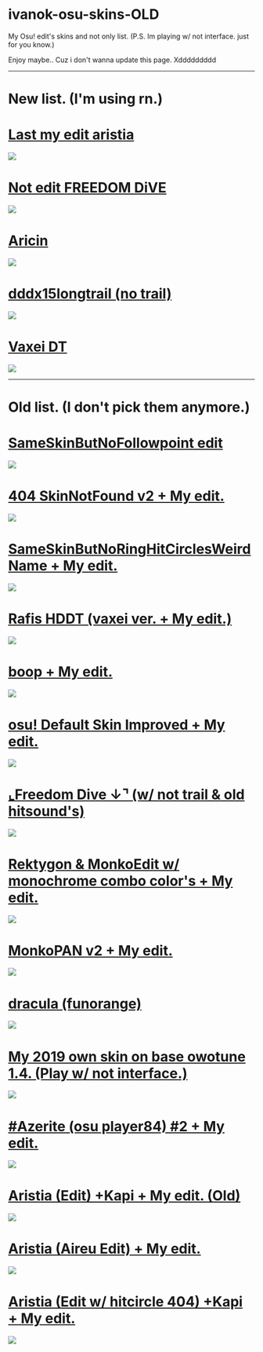 # ivanok-osu-skins-OLD
My Osu! edit's skins and not only list. (P.S. Im playing w/ not interface. just for you know.)

Enjoy maybe.. Cuz i don't wanna update this page. Xddddddddd


----


# New list. (I'm using rn.)
# [Last my edit aristia](https://www.mediafire.com/file/xe212le7wwfognr/Aristia%2528edit%2529%252Bkapi.osk/file)
![](https://osu.ppy.sh/ss/17653771/724c) 
# [Not edit FREEDOM DiVE](https://skins.osuck.net/index.php?newsid=2175)
![](https://osu.ppy.sh/ss/17653778/36bf)
# [Aricin](https://www.mediafire.com/file/moxfnkh58u4sq40/%2523azer8dusk.osk/file)
![](https://osu.ppy.sh/ss/17653788/aba3) 
# [dddx15longtrail (no trail)](https://cdn.discordapp.com/attachments/787694519842766855/874606534334763059/dddx15longtrail.osk)
![](https://osu.ppy.sh/ss/16932786/8d55)
# [Vaxei DT](https://cdn.discordapp.com/attachments/787694519842766855/874615472602112010/vaxei_dt.osk)
![](https://osu.ppy.sh/ss/16932886/fa0f)


----


# Old list. (I don't pick them anymore.)
# [SameSkinButNoFollowpoint edit](https://cdn.discordapp.com/attachments/787694519842766855/874607799106162688/SameSkinButNoFollowpoint_edit.osk)
![](https://osu.ppy.sh/ss/16932797/c398)
# [404 SkinNotFound v2 + My edit.](https://cdn.discordapp.com/attachments/787694519842766855/874611192491040818/404_SkinNotFound_v2.osk)
![](https://osu.ppy.sh/ss/16932832/be3a)
# [SameSkinButNoRingHitCirclesWeirdName + My edit.](https://cdn.discordapp.com/attachments/787694519842766855/875862123887079444/SameSkinButNoRingHitCirclesWeirdName.osk)
![](https://osu.ppy.sh/ss/16945235/b11d)
# [Rafis HDDT (vaxei ver. + My edit.)](https://cdn.discordapp.com/attachments/787694519842766855/874605364514025472/Rafis_HDDT_vaxei_ver.__IKedit..osk)
![](https://osu.ppy.sh/ss/16932778/9efd)
# [boop + My edit.](https://cdn.discordapp.com/attachments/787694519842766855/874611604065493002/boop.osk)
![](https://osu.ppy.sh/ss/16932838/c170)
# [osu! Default Skin Improved + My edit.](https://cdn.discordapp.com/attachments/787694519842766855/874612906782769172/osu_Default_Skin_Improved.osk)
![](https://osu.ppy.sh/ss/16932853/0b47)
# [⌞Freedom Dive  ↓⌝ (w/ not trail & old hitsound's)](https://cdn.discordapp.com/attachments/787694519842766855/874610606630641674/Freedom_Dive_.osk)
![](https://osu.ppy.sh/ss/16932828/66c3)
# [Rektygon & MonkoEdit w/ monochrome combo color's + My edit.](https://cdn.discordapp.com/attachments/787694519842766855/874619228118978620/Rektygon__MonkoEdit.osk)
![](https://osu.ppy.sh/ss/16932879/a7b2)
# [MonkoPAN v2 + My edit.](https://cdn.discordapp.com/attachments/787694519842766855/874612353331765318/MonkoPAN_v2.osk)
![](https://osu.ppy.sh/ss/16932850/7126)
# [dracula (funorange)](https://cdn.discordapp.com/attachments/787694519842766855/874612009545650216/dracula_funorange.osk)
![](https://osu.ppy.sh/ss/16932845/12bf)
# [My 2019 own skin on base owotune 1.4. (Play w/ not interface.)](https://cdn.discordapp.com/attachments/787694519842766855/874613800903540776/-__owoTuna_but_vivanov_gay__-.osk)
![](https://osu.ppy.sh/ss/16932858/128b)
# [#Azerite (osu player84) #2 + My edit.](https://cdn.discordapp.com/attachments/787694519842766855/874608999490793502/azer8dawn.osk)
![](https://osu.ppy.sh/ss/16932811/7ce3)
# [Aristia (Edit) +Kapi + My edit. (Old)](https://cdn.discordapp.com/attachments/787694519842766855/874604195523751996/Aristiaeditkapi.osk)
![](https://osu.ppy.sh/ss/16932757/2400)
# [Aristia (Aireu Edit) + My edit.](https://cdn.discordapp.com/attachments/787694519842766855/874604580502143017/AristiaEdit.osk)
![](https://osu.ppy.sh/ss/16932760/a2dc)
# [Aristia (Edit w/ hitcircle 404) +Kapi + My edit.](https://cdn.discordapp.com/attachments/787694519842766855/874606860970385458/Aristiaeditkapi404.osk)
![](https://osu.ppy.sh/ss/16932794/1422)
